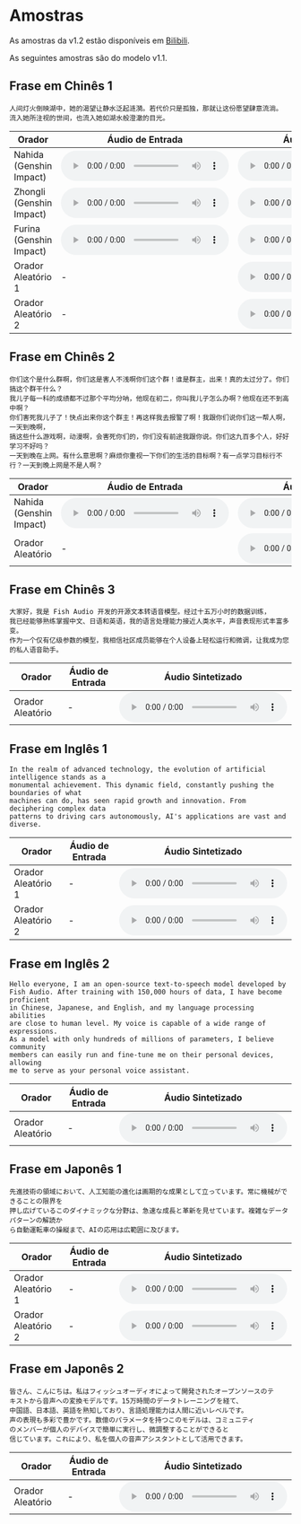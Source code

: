 # Amostras

As amostras da v1.2 estão disponíveis em [Bilibili](https://www.bilibili.com/video/BV1wz421B71D/).

As seguintes amostras são do modelo v1.1.

## Frase em Chinês 1
```
人间灯火倒映湖中，她的渴望让静水泛起涟漪。若代价只是孤独，那就让这份愿望肆意流淌。
流入她所注视的世间，也流入她如湖水般澄澈的目光。
```

<table>
    <thead>
    <tr>
        <th>Orador</th>
        <th>Áudio de Entrada</th>
        <th>Áudio Sintetizado</th>
    </tr>
    </thead>
    <tbody>
    <tr>
        <td>Nahida (Genshin Impact)</td>
        <td><audio controls preload="auto" src="https://demo-r2.speech.fish.audio/v1.1-sft-large/zh/0_input.wav" /></td>
        <td><audio controls preload="auto" src="https://demo-r2.speech.fish.audio/v1.1-sft-large/zh/0_output.wav" /></td>
    </tr>
    <tr>
        <td>Zhongli (Genshin Impact)</td>
        <td><audio controls preload="auto" src="https://demo-r2.speech.fish.audio/v1.1-sft-large/zh/1_input.wav" /></td>
        <td><audio controls preload="auto" src="https://demo-r2.speech.fish.audio/v1.1-sft-large/zh/1_output.wav" /></td>
    </tr>
    <tr>
        <td>Furina (Genshin Impact)</td>
        <td><audio controls preload="auto" src="https://demo-r2.speech.fish.audio/v1.1-sft-large/zh/2_input.wav" /></td>
        <td><audio controls preload="auto" src="https://demo-r2.speech.fish.audio/v1.1-sft-large/zh/2_output.wav" /></td>
    </tr>
    <tr>
        <td>Orador Aleatório 1</td>
        <td> - </td>
        <td><audio controls preload="auto" src="https://demo-r2.speech.fish.audio/v1.1-sft-large/zh/4_output.wav" /></td>
    </tr>
    <tr>
        <td>Orador Aleatório 2</td>
        <td> - </td>
        <td><audio controls preload="auto" src="https://demo-r2.speech.fish.audio/v1.1-sft-large/zh/5_output.wav" /></td>
    </tr>
    </tbody>
</table>


## Frase em Chinês 2
```
你们这个是什么群啊，你们这是害人不浅啊你们这个群！谁是群主，出来！真的太过分了。你们搞这个群干什么？
我儿子每一科的成绩都不过那个平均分呐，他现在初二，你叫我儿子怎么办啊？他现在还不到高中啊？
你们害死我儿子了！快点出来你这个群主！再这样我去报警了啊！我跟你们说你们这一帮人啊，一天到晚啊，
搞这些什么游戏啊，动漫啊，会害死你们的，你们没有前途我跟你说。你们这九百多个人，好好学习不好吗？
一天到晚在上网。有什么意思啊？麻烦你重视一下你们的生活的目标啊？有一点学习目标行不行？一天到晚上网是不是人啊？
```

<table>
    <thead>
    <tr>
        <th>Orador</th>
        <th>Áudio de Entrada</th>
        <th>Áudio Sintetizado</th>
    </tr>
    </thead>
    <tbody>
    <tr>
        <td>Nahida (Genshin Impact)</td>
        <td><audio controls preload="auto" src="https://demo-r2.speech.fish.audio/v1.1-sft-large/zh/0_input.wav" /></td>
        <td><audio controls preload="auto" src="https://demo-r2.speech.fish.audio/v1.1-sft-large/zh/6_output.wav" /></td>
    </tr>
    <tr>
        <td>Orador Aleatório</td>
        <td> - </td>
        <td><audio controls preload="auto" src="https://demo-r2.speech.fish.audio/v1.1-sft-large/zh/7_output.wav" /></td>
    </tr>
    </tbody>
</table>


## Frase em Chinês 3
```
大家好，我是 Fish Audio 开发的开源文本转语音模型。经过十五万小时的数据训练，
我已经能够熟练掌握中文、日语和英语，我的语言处理能力接近人类水平，声音表现形式丰富多变。
作为一个仅有亿级参数的模型，我相信社区成员能够在个人设备上轻松运行和微调，让我成为您的私人语音助手。
```


<table>
    <thead>
    <tr>
        <th>Orador</th>
        <th>Áudio de Entrada</th>
        <th>Áudio Sintetizado</th>
    </tr>
    </thead>
    <tbody>
    <tr>
        <td>Orador Aleatório</td>
        <td> - </td>
        <td><audio controls preload="auto" src="https://demo-r2.speech.fish.audio/v1.1-sft-large/zh/8_output.wav" /></td>
    </tr>
    </tbody>
</table>

## Frase em Inglês 1

```
In the realm of advanced technology, the evolution of artificial intelligence stands as a 
monumental achievement. This dynamic field, constantly pushing the boundaries of what 
machines can do, has seen rapid growth and innovation. From deciphering complex data 
patterns to driving cars autonomously, AI's applications are vast and diverse.
```

<table>
    <thead>
    <tr>
        <th>Orador</th>
        <th>Áudio de Entrada</th>
        <th>Áudio Sintetizado</th>
    </tr>
    </thead>
    <tbody>
    <tr>
        <td>Orador Aleatório 1</td>
        <td> - </td>
        <td><audio controls preload="auto" src="https://demo-r2.speech.fish.audio/v1.1-sft-large/en/0_output.wav" /></td>
    </tr>
    <tr>
        <td>Orador Aleatório 2</td>
        <td> - </td>
        <td><audio controls preload="auto" src="https://demo-r2.speech.fish.audio/v1.1-sft-large/en/1_output.wav" /></td>
    </tr>
    </tbody>
</table>

## Frase em Inglês 2
```
Hello everyone, I am an open-source text-to-speech model developed by 
Fish Audio. After training with 150,000 hours of data, I have become proficient 
in Chinese, Japanese, and English, and my language processing abilities 
are close to human level. My voice is capable of a wide range of expressions. 
As a model with only hundreds of millions of parameters, I believe community 
members can easily run and fine-tune me on their personal devices, allowing 
me to serve as your personal voice assistant.
```

<table>
    <thead>
    <tr>
        <th>Orador</th>
        <th>Áudio de Entrada</th>
        <th>Áudio Sintetizado</th>
    </tr>
    </thead>
    <tbody>
    <tr>
        <td>Orador Aleatório</td>
        <td> - </td>
        <td><audio controls preload="auto" src="https://demo-r2.speech.fish.audio/v1.1-sft-large/en/2_output.wav" /></td>
    </tr>
    </tbody>
</table>

## Frase em Japonês 1

```
先進技術の領域において、人工知能の進化は画期的な成果として立っています。常に機械ができることの限界を
押し広げているこのダイナミックな分野は、急速な成長と革新を見せています。複雑なデータパターンの解読か
ら自動運転車の操縦まで、AIの応用は広範囲に及びます。
```


<table>
    <thead>
    <tr>
        <th>Orador</th>
        <th>Áudio de Entrada</th>
        <th>Áudio Sintetizado</th>
    </tr>
    </thead>
    <tbody>
    <tr>
        <td>Orador Aleatório 1</td>
        <td> - </td>
        <td><audio controls preload="auto" src="https://demo-r2.speech.fish.audio/v1.1-sft-large/ja/0_output.wav" /></td>
    </tr>
    <tr>
        <td>Orador Aleatório 2</td>
        <td> - </td>
        <td><audio controls preload="auto" src="https://demo-r2.speech.fish.audio/v1.1-sft-large/ja/1_output.wav" /></td>
    </tr>
    </tbody>
</table>

## Frase em Japonês 2
```
皆さん、こんにちは。私はフィッシュオーディオによって開発されたオープンソースのテ
キストから音声への変換モデルです。15万時間のデータトレーニングを経て、
中国語、日本語、英語を熟知しており、言語処理能力は人間に近いレベルです。
声の表現も多彩で豊かです。数億のパラメータを持つこのモデルは、コミュニティ
のメンバーが個人のデバイスで簡単に実行し、微調整することができると
信じています。これにより、私を個人の音声アシスタントとして活用できます。
```

<table>
    <thead>
    <tr>
        <th>Orador</th>
        <th>Áudio de Entrada</th>
        <th>Áudio Sintetizado</th>
    </tr>
    </thead>
    <tbody>
    <tr>
        <td>Orador Aleatório</td>
        <td> - </td>
        <td><audio controls preload="auto" src="https://demo-r2.speech.fish.audio/v1.1-sft-large/ja/2_output.wav" /></td>
    </tr>
    </tbody>
</table>
